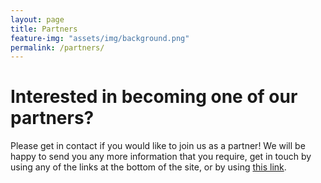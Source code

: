 ```yaml
---
layout: page
title: Partners
feature-img: "assets/img/background.png"
permalink: /partners/
---
```


# Interested in becoming one of our partners?
Please get in contact if you would like to join us as a partner! We will be happy to send you any more information that you require, get in touch by using any of the links at the bottom of the site, or by using [this link](mailto:contact@hackathonsforschools.com "Email").

